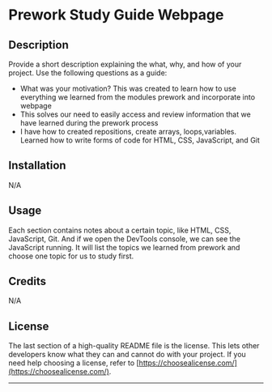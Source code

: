 # Prework Study Guide Webpage

## Description

Provide a short description explaining the what, why, and how of your project. Use the following questions as a guide:

- What was your motivation? This was created to learn how to use everything we learned from the modules prework and incorporate into webpage
- This solves our need to easily access and review information that we have learned during the prework process
- I have how to created repositions, create arrays, loops,variables. Learned how to write forms of code for HTML, CSS, JavaScript, and Git


## Installation

N/A

## Usage

Each section contains notes about a certain topic, like HTML, CSS, JavaScript, Git. And if we open the DevTools console, we can see the JavaScript running. It will list the topics we learned from prework and choose one topic for us to study first.

## Credits

N/A

## License

The last section of a high-quality README file is the license. This lets other developers know what they can and cannot do with your project. If you need help choosing a license, refer to [https://choosealicense.com/](https://choosealicense.com/).

---

